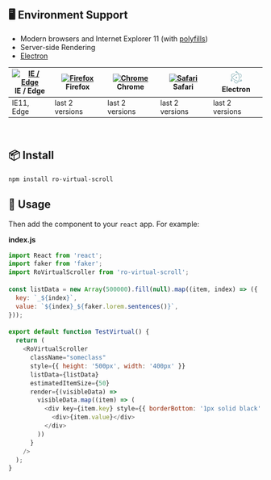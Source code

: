 ## 🖥 Environment Support

- Modern browsers and Internet Explorer 11 (with [polyfills](https://stackoverflow.com/questions/57020976/polyfills-in-2019-for-ie11))
- Server-side Rendering
- [Electron](https://www.electronjs.org/)

| [<img src="https://raw.githubusercontent.com/alrra/browser-logos/master/src/edge/edge_48x48.png" alt="IE / Edge" width="24px" height="24px" />](http://godban.github.io/browsers-support-badges/)<br>IE / Edge | [<img src="https://raw.githubusercontent.com/alrra/browser-logos/master/src/firefox/firefox_48x48.png" alt="Firefox" width="24px" height="24px" />](http://godban.github.io/browsers-support-badges/)<br>Firefox | [<img src="https://raw.githubusercontent.com/alrra/browser-logos/master/src/chrome/chrome_48x48.png" alt="Chrome" width="24px" height="24px" />](http://godban.github.io/browsers-support-badges/)<br>Chrome | [<img src="https://raw.githubusercontent.com/alrra/browser-logos/master/src/safari/safari_48x48.png" alt="Safari" width="24px" height="24px" />](http://godban.github.io/browsers-support-badges/)<br>Safari | [<img src="https://raw.githubusercontent.com/alrra/browser-logos/master/src/electron/electron_48x48.png" alt="Electron" width="24px" height="24px" />](http://godban.github.io/browsers-support-badges/)<br>Electron |
| -------------------------------------------------------------------------------------------------------------------------------------------------------------------------------------------------------------- | ---------------------------------------------------------------------------------------------------------------------------------------------------------------------------------------------------------------- | ------------------------------------------------------------------------------------------------------------------------------------------------------------------------------------------------------------ | ------------------------------------------------------------------------------------------------------------------------------------------------------------------------------------------------------------ | -------------------------------------------------------------------------------------------------------------------------------------------------------------------------------------------------------------------- |
| IE11, Edge                                                                                                                                                                                                     | last 2 versions                                                                                                                                                                                                  | last 2 versions                                                                                                                                                                                              | last 2 versions                                                                                                                                                                                              | last 2 versions                                                                                                                                                                                                      |

<br>

## 📦 Install

```bash
npm install ro-virtual-scroll
```

## 🔨 Usage

Then add the component to your `react` app. For example:

**index.js**

```js
import React from 'react';
import faker from 'faker';
import RoVirtualScroller from 'ro-virtual-scroll';

const listData = new Array(500000).fill(null).map((item, index) => ({
  key: `_${index}`,
  value: `${index}_${faker.lorem.sentences()}`,
}));

export default function TestVirtual() {
  return (
    <RoVirtualScroller
      className="someclass"
      style={{ height: '500px', width: '400px' }}
      listData={listData}
      estimatedItemSize={50}
      render={(visibleData) =>
        visibleData.map((item) => (
          <div key={item.key} style={{ borderBottom: '1px solid black' }}>
            <div>{item.value}</div>
          </div>
        ))
      }
    />
  );
}
```

